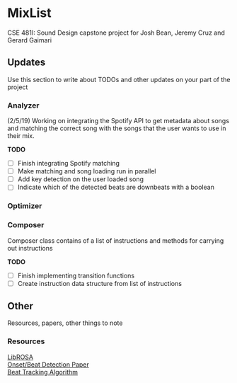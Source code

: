 # MixList

CSE 481I: Sound Design capstone project for Josh Bean, Jeremy Cruz and Gerard Gaimari

## Updates

Use this section to write about TODOs and other updates on your part of the project

### Analyzer

(2/5/19) Working on integrating the Spotify API to get metadata about songs and matching the correct song with the songs that the user wants to use in their mix. 

**TODO**
- [ ] Finish integrating Spotify matching
- [ ] Make matching and song loading run in parallel
- [ ] Add key detection on the user loaded song
- [ ] Indicate which of the detected beats are downbeats with a boolean

### Optimizer

### Composer

Composer class contains of a list of instructions and methods for carrying out instructions

**TODO**
- [ ] Finish implementing transition functions
- [ ] Create instruction data structure from list of instructions

## Other

Resources, papers, other things to note

### Resources

[LibROSA](https://librosa.github.io/librosa/)<br/>
[Onset/Beat Detection Paper](https://ieeexplore.ieee.org/stamp/stamp.jsp?arnumber=1495485)<br/>
[Beat Tracking Algorithm](http://www.ee.columbia.edu/~dpwe/pubs/Ellis07-beattrack.pdf)<br/>
